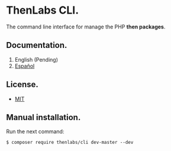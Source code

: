 
# ThenLabs CLI.

The command line interface for manage the PHP **then packages**.

## Documentation.

1. English (Pending)
2. [Español](docs/es/index.md)

## License.

- [MIT](https://es.wikipedia.org/wiki/Licencia_MIT)

## Manual installation.

Run the next command:

    $ composer require thenlabs/cli dev-master --dev


